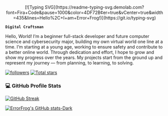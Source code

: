 <!-- Typing SVG by DenverCoder1 - https://github.com/DenverCoder1/readme-typing-svg -->
<p align="center">
[![Typing SVG](https://readme-typing-svg.demolab.com?font=Fira+Code&pause=1000&color=4DF72B&center=true&vCenter=true&width=435&lines=Hello%2C+I+am+Error+Frog!)](https://git.io/typing-svg)



**`Digital Craftsman`**


Hello, World! I’m a beginner full-stack developer and future computer science and cybersecurity major, building my own virtual world one line at a time. I’m starting at a young age, working to ensure safety and contribute to a better online world. Through dedication and effort, I hope to grow and show my progress over the years. My projects start from the ground up and represent my journey — from planning, to learning, to solving. 

<!-- Badges -->

<p align="left">
<a href="https://github.com/ErrorFrog?tab=followers">
<img alt="followers" title="Follow me on GitHub!" src="https://custom-icon-badges.demolab.com/github/followers/ErrorFrog?color=236ad3&labelColor=1155ba&style=for-the-badge&logo=person-add&label=Follow&logoColor=white"/></a>
<a href="https://github.com/ErrorFrog?tab=repositories&sort=stargazers">
<img alt="Total stars" title="Total stars on GitHub" src="https://custom-icon-badges.demolab.com/github/stars/ErrorFrog?color=55960c&style=for-the-badge&labelColor=488207&logo=star"/></a>

<!-- Stats -->

<h3>💻 GitHub Profile Stats</h3>

<a href="https://git.io/streak-stats"><img src="https://streak-stats.demolab.com?user=ErrorFrog&theme=dark&hide_border=true&mode=weekly" alt="GitHub Streak" /></a>

[![ErrorFrog's GitHub stats-Dark](https://github-readme-stats.vercel.app/api?username=ErrorFrog&show_icons=true&theme=dark#gh-dark-mode-only)](https://github.com/anuraghazra/github-readme-stats#gh-dark-mode-only)

